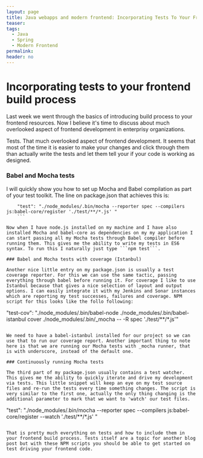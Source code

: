 ```yaml
---
layout: page
title: Java webapps and modern frontend: Incorporating Tests To Your Frontend Build Process
teaser:
tags:
  - Java
  - Spring
  - Modern Frontend
permalink:
header: no
---
```


# Incorporating tests to your frontend build process

Last week we went through the basics of introducing build process to your frontend  resources. Now I believe it's time to discuss about much overlooked aspect of frontend development in enterprisy organizations.

Tests. That much overlooked aspect of frontend development. It seems that most of the time it is easier to make your changes and click through them than actually write the tests and let them tell your if your code is working as designed.

### Babel and Mocha tests

I will quickly show you how to set up Mocha and Babel compilation as part of your test toolkit. The line on package.json that achieves this is:
```
    "test": "./node_modules/.bin/mocha --reporter spec --compilers js:babel-core/register './test/**/*.js' "
    ```

Now when I have node.js installed on my machine and I have also installed Mocha and babel-core as dependencies on my my application I can start passing all my Mocha tests through Babel compiler before running them. This gives me the ability to write my tests in ES6 syntax. To run this I naturally just type ```npm test```.

### Babel and Mocha tests with coverage (Istanbul)

Another nice little entry on my package.json is usually a test coverage reporter. For this we can use the same tactic, passing everything through babel before running it. For coverage I like to use Istanbul because that gives a nice selection of layout and output options. I can easily integrate it with my Jenkins and Sonar instances which are reporting my test successes, failures and coverage. NPM script for this looks like the follo following:

```
"test-cov": "./node_modules/.bin/babel-node ./node_modules/.bin/babel-istanbul cover ./node_modules/.bin/_mocha -- -R spec './test/**/*.js'"
```

We need to have a babel-istanbul installed for our project so we can use that to run our coverage report. Another important thing to note here is that we are running our Mocha tests with _mocha runner, that is with underscore, instead of the default one.

### Continuously running Mocha tests

The third part of my package.json usually contains a test watcher. This gives me the ability to quickly iterate and drive my development via tests. This little snippet will keep an eye on my test source files and re-run the tests every time something changes. The script is very similar to the first one, actually the only thing changing is the additional parameter to mark that we want to 'watch' our test files.

```
"test": "./node_modules/.bin/mocha --reporter spec --compilers js:babel-core/register --watch './test/**/*.js' "
```

That is pretty much everything on tests and how to include them in your frontend build process. Tests itself are a topic for another blog post but with these NPM scripts you should be able to get started on test driving your frontend code.

